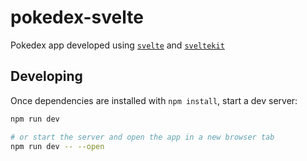 # pokedex-svelte

Pokedex app developed using [`svelte`](https://svelte.dev) and [`sveltekit`](https://kit.svelte.dev/)

## Developing

Once dependencies are installed with `npm install`, start a dev server:

```bash
npm run dev

# or start the server and open the app in a new browser tab
npm run dev -- --open
```
